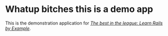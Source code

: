 # Whatup bitches this is a demo app

This is the demonstration application for [*The best in the league: Learn Rails by Example*](fantasy.lolesports.com).
